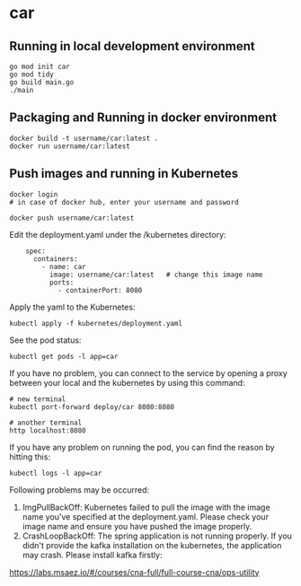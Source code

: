 # car

## Running in local development environment

```
go mod init car
go mod tidy 
go build main.go
./main

```

## Packaging and Running in docker environment

```
docker build -t username/car:latest .
docker run username/car:latest
```

## Push images and running in Kubernetes

```
docker login 
# in case of docker hub, enter your username and password

docker push username/car:latest
```

Edit the deployment.yaml under the /kubernetes directory:
```
    spec:
      containers:
        - name: car
          image: username/car:latest   # change this image name
          ports:
            - containerPort: 8080

```

Apply the yaml to the Kubernetes:
```
kubectl apply -f kubernetes/deployment.yaml
```

See the pod status:
```
kubectl get pods -l app=car
```

If you have no problem, you can connect to the service by opening a proxy between your local and the kubernetes by using this command:
```
# new terminal
kubectl port-forward deploy/car 8080:8080

# another terminal
http localhost:8080
```

If you have any problem on running the pod, you can find the reason by hitting this:
```
kubectl logs -l app=car
```

Following problems may be occurred:

1. ImgPullBackOff:  Kubernetes failed to pull the image with the image name you've specified at the deployment.yaml. Please check your image name and ensure you have pushed the image properly.
1. CrashLoopBackOff: The spring application is not running properly. If you didn't provide the kafka installation on the kubernetes, the application may crash. Please install kafka firstly:

https://labs.msaez.io/#/courses/cna-full/full-course-cna/ops-utility

